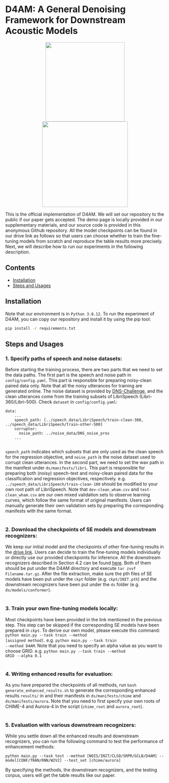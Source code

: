 # D4AM: A General Denoising Framework for Downstream Acoustic Models
<p align="center">
<img src="http://i.imgur.com/ysi9lu2.jpg" height="250"><img src="http://i.imgur.com/b8CFWsn.jpg" height="270">
</p>

This is the official implementation of D4AM. 
We will set our repository to the public if our paper gets accepted.
The demo page is locally provided in our supplementary materials, and our source code is provided in this anonymous Github repository.
All the model checkpoints can be found in our drive link as follows so that users can choose whether to train the fine-tuning models from scratch and reproduce the table results more precisely.
Next, we will describe how to run our experiments in the following description.

## Contents
- [Installation](#installation)
- [Steps and Usages](#steps-and-usages)

## Installation
Note that our environment is in ```Python 3.8.12```. To run the experiment of D4AM, you can copy our repository and install it by using the pip tool:
```bash
pip install -r requirements.txt
```

## Steps and Usages
### 1. Specify paths of speech and noise datasets:
Before starting the training process, there are two parts that we need to set the data paths. 
The first part is the speech and noise path in <code>config/config.yaml</code>. 
This part is responsible for preparing noisy-clean paired data only.
Note that all the noisy utterances for training are generated online. 
The noise dataset is provided by [DNS-Challenge](https://github.com/microsoft/DNS-Challenge), and the clean utterances come from the training subsets of LibriSpeech (Libri-360/Libri-500). 
Check <code>dataset</code> in <code>config/config.yaml</code>:
   <pre><code>data:
    ...
    speech_path: [../speech_data/LibriSpeech/train-clean-360, ../speech_data/LibriSpeech/train-other-500]
    corruptor:
      noise_path: ../noise_data/DNS_noise_pros
    ...
    </code></pre>
<code>speech_path</code> indicates which subsets that are only used as the clean speech for the regression objective, and <code>noise_path</code> is the noise dataset used to corrupt clean utterances.
In the second part, we need to set the wav path in the manifest under <code>ds/manifests/libri</code>.
This part is responsible for preparing both (noisy) speech-text and noisy-clean paired data for the classification and regression objectives, respectively. 
e.g. <code>../speech_data/LibriSpeech/train-clean-100</code> should be modified to your own root path of LibriSpeech.
Note that <code>dev-clean_wham.csv</code> and <code>test-clean_wham.csv</code> are our own mixed validation sets to observe learning curves, which follow the same format of original manifests.
Users can manually generate their own validation sets by preparing the corresponding manifests with the same format.
<br><br>

### 2. Download the checkpoints of SE models and downstream recognizers:
We keep our initial model and the checkpoints of other fine-tuning results in the [drive link]().
Users can decide to train the fine-tuning models individually or directly use our provided checkpoints for inference. 
All the downstream recognizers described in Section 4.2 can be found [here]().
Both of them should be put under the D4AM directory and execute <code>tar zxvf Filename.tar.gz</code>.
After the file extraction, make sure the pth files of SE models have been put under the <code>ckpt</code> folder (e.g. <code>ckpt/INIT.pth</code>) and the downstream recognizers have been put under the <code>ds</code> folder (e.g. <code>ds/models/conformer</code>).
<br><br>

### 3. Train your own fine-tuning models locally:
Most checkpoints have been provided in the link mentioned in the previous step.
This step can be skipped if the corresponding SE models have been prepared in <code>ckpt</code>.
To derive our own model, please execute this command: <code>python main.py --task train --method [assigned method]</code>.
e.g. <code>python main.py --task train --method D4AM</code>.
Note that you need to specify an alpha value as you want to choose GRID. e.g. <code>python main.py --task train --method GRID --alpha 0.1</code>
<br><br>

### 4. Writing enhanced results for evaluation:
As you have prepared the checkpoints of all methods, run <code>bash generate_enhanced_results.sh</code> to generate the corresponding enhanced results <code>results/</code> in and their manifests in <code>ds/manifests/chime</code> and <code>ds/manifests/aurora</code>.
Note that you need to first specify your own roots of CHIME-4 and Aurora-4 in the script (<code>chime_root</code> and <code>aurora_root</code>).
<br><br>

### 5. Evaluation with various downstream recognizers:
While you settle down all the enhanced results and downstream recognizers, you can run the following command to test the performance of enhancement methods:
<pre><code>python main.py --task test --method [NOIS/INIT/CLSO/SRPR/GCLB/D4AM] --model[CONF/TRAN/RNN/W2V2] --test_set [chime/aurora]</code></pre>
By specifying the methods, the downstream recognizers, and the testing corpus, users will get the table results like our paper.
